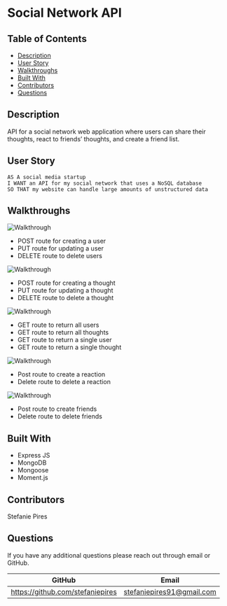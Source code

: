 # Social Network API

## Table of Contents
* [Description](#description)
* [User Story](#user-story)
* [Walkthroughs](#walkthroughs)
* [Built With](#built-with)
* [Contributors](#contributors)
* [Questions](#questions)

## Description
API for a social network web application where users can share their thoughts, react to friends’ thoughts, and create a friend list.

## User Story
```
AS A social media startup
I WANT an API for my social network that uses a NoSQL database
SO THAT my website can handle large amounts of unstructured data
```

## Walkthroughs
![Walkthrough](./public/img/Video_1_USERS_POST_PUT_DELETE.gif)

* POST route for creating a user 
* PUT route for updating a user 
* DELETE route to delete users

![Walkthrough](./public/img/Video_2_THOUGHTS_POST_PUT_DELETE.gif)

* POST route for creating a thought
* PUT route for updating a thought
* DELETE route to delete a thought 

![Walkthrough](./public/img/Video_3_USERS_THOUGHTS_GET.gif)

* GET route to return all users
* GET route to return all thoughts
* GET route to return a single user
* GET route to return a single thought

![Walkthrough](./public/img/Video_4_REACTIONS_POST_DELETE)

* Post route to create a reaction
* Delete route to delete a reaction 

![Walkthrough](./public/img/Video_5_FRIENDS_POST_DELETE.gif)

* Post route to create friends
* Delete route to delete friends 

## Built With
* Express JS
* MongoDB
* Mongoose
* Moment.js

## Contributors
 Stefanie Pires

## Questions
If you have any additional questions please reach out through email or GitHub.

GitHub | Email
------ | -----
https://github.com/stefaniepires | stefaniepires91@gmail.com

